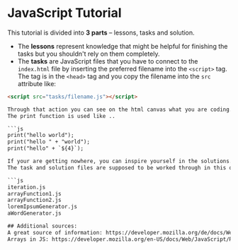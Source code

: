 # JavaScript Tutorial

This tutorial is divided into **3 parts** – lessons, tasks and solution.  

- The **lessons** represent knowledge that might be helpful for finishing the tasks but you shouldn't rely on them completely.  
- The **tasks** are JavaScript files that you have to connect to the `index.html` file by inserting the preferred filename into the `<script>` tag. The tag is in the `<head>` tag and you copy the filename into the `src` attribute like:

```html
<script src="tasks/filename.js"></script>

Through that action you can see on the html canvas what you are coding. Instead of using the command "console.log" you can just use the "print" method that has been defined. And don't forget to turn on the Live Server extension on your VSCode editor.
The print function is used like ..

```js
print("hello world");
print("hello " + "world");
print("hello" + `${4}`);

If your are getting nowhere, you can inspire yourself in the solutions. I don't guarantee the best solutions and if you find any mistakes, props to you!
The task and solution files are supposed to be worked through in this order:

```js
iteration.js
arrayFunction1.js
arrayFunction2.js
loremIpsumGenerator.js
aWordGenerator.js

## Additional sources:
A great source of information: https://developer.mozilla.org/de/docs/Web/JavaScrip
Arrays in JS: https://developer.mozilla.org/en-US/docs/Web/JavaScript/Reference/Global_Objects/Array\
